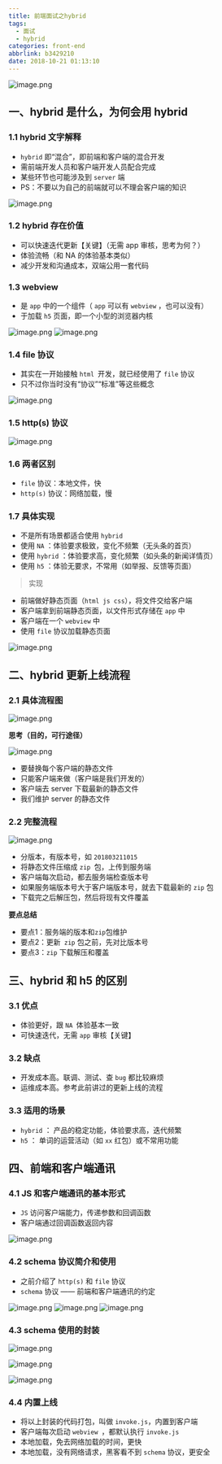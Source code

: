 ```yaml
---
title: 前端面试之hybrid
tags:
  - 面试
  - hybrid
categories: front-end
abbrlink: b3429210
date: 2018-10-21 01:13:10
---
```


![image.png](https://upload-images.jianshu.io/upload_images/1480597-c6dfe0f6f12fe034.png?imageMogr2/auto-orient/strip%7CimageView2/2/w/1240)


## 一、hybrid 是什么，为何会用 hybrid

### 1.1 hybrid 文字解释

- `hybrid` 即“混合”，即前端和客户端的混合开发
- 需前端开发人员和客户端开发人员配合完成
- 某些环节也可能涉及到 `server` 端
- PS：不要以为自己的前端就可以不理会客户端的知识

![image.png](https://upload-images.jianshu.io/upload_images/1480597-8bb6aab836ef1b04.png?imageMogr2/auto-orient/strip%7CimageView2/2/w/1240)

### 1.2 hybrid 存在价值

- 可以快速迭代更新【关键】（无需 app 审核，思考为何？）
- 体验流畅（和 NA 的体验基本类似）
- 减少开发和沟通成本，双端公用一套代码

### 1.3 webview

- 是 `app` 中的一个组件（ `app` 可以有 `webview` ，也可以没有）
- 于加载 `h5` 页面，即一个小型的浏览器内核

![image.png](https://upload-images.jianshu.io/upload_images/1480597-683f8336237ea709.png?imageMogr2/auto-orient/strip%7CimageView2/2/w/1240)
![image.png](https://upload-images.jianshu.io/upload_images/1480597-2c35b8e256628d90.png?imageMogr2/auto-orient/strip%7CimageView2/2/w/1240)

### 1.4 file 协议

- 其实在一开始接触 `html `开发，就已经使用了 `file` 协议
- 只不过你当时没有“协议”“标准”等这些概念

![image.png](https://upload-images.jianshu.io/upload_images/1480597-658f64270968f795.png?imageMogr2/auto-orient/strip%7CimageView2/2/w/1240)

### 1.5 http(s) 协议

![image.png](https://upload-images.jianshu.io/upload_images/1480597-120c70939dda4f33.png?imageMogr2/auto-orient/strip%7CimageView2/2/w/1240)


### 1.6 两者区别

- `file` 协议：本地文件，快
- `http(s)` 协议：网络加载，慢

### 1.7 具体实现

- 不是所有场景都适合使用 `hybrid`
- 使用 `NA` ：体验要求极致，变化不频繁（无头条的首页）
- 使用 `hybrid` ：体验要求高，变化频繁（如头条的新闻详情页）
- 使用 `h5` ：体验无要求，不常用（如举报、反馈等页面）

> 实现

- 前端做好静态页面（`html js css`），将文件交给客户端
- 客户端拿到前端静态页面，以文件形式存储在 `app` 中
- 客户端在一个 `webview` 中
- 使用 `file` 协议加载静态页面

![image.png](https://upload-images.jianshu.io/upload_images/1480597-78c3827d77e01846.png?imageMogr2/auto-orient/strip%7CimageView2/2/w/1240)

## 二、hybrid 更新上线流程

### 2.1 具体流程图

![image.png](https://upload-images.jianshu.io/upload_images/1480597-968e9acbd54baf44.png?imageMogr2/auto-orient/strip%7CimageView2/2/w/1240)


**思考（目的，可行途径）**

![image.png](https://upload-images.jianshu.io/upload_images/1480597-da3cb73a39523a77.png?imageMogr2/auto-orient/strip%7CimageView2/2/w/1240)

- 要替换每个客户端的静态文件
- 只能客户端来做（客户端是我们开发的）
- 客户端去 server 下载最新的静态文件
- 我们维护 server 的静态文件

### 2.2 完整流程

![image.png](https://upload-images.jianshu.io/upload_images/1480597-3ed2e0dcff457b30.png?imageMogr2/auto-orient/strip%7CimageView2/2/w/1240)

- 分版本，有版本号，如 `201803211015`
- 将静态文件压缩成 `zip `包，上传到服务端
- 客户端每次启动，都去服务端检查版本号
- 如果服务端版本号大于客户端版本号，就去下载最新的 `zip` 包
- 下载完之后解压包，然后将现有文件覆盖

**要点总结**

- 要点1：服务端的版本和` zip `包维护
- 要点2：更新` zip` 包之前，先对比版本号
- 要点3：`zip` 下载解压和覆盖

## 三、hybrid 和 h5 的区别

### 3.1 优点

- 体验更好，跟 `NA `体验基本一致
- 可快速迭代，无需 `app` 审核【关键】

### 3.2 缺点

- 开发成本高。联调、测试、查 `bug` 都比较麻烦
- 运维成本高。参考此前讲过的更新上线的流程

### 3.3 适用的场景

- `hybrid` ： 产品的稳定功能，体验要求高，迭代频繁
- `h5` ： 单词的运营活动（如 `xx` 红包）或不常用功能

## 四、前端和客户端通讯

### 4.1 JS 和客户端通讯的基本形式

- `JS` 访问客户端能力，传递参数和回调函数
- 客户端通过回调函数返回内容

![image.png](https://upload-images.jianshu.io/upload_images/1480597-68700d9920ef0351.png?imageMogr2/auto-orient/strip%7CimageView2/2/w/1240)

### 4.2 schema 协议简介和使用

- 之前介绍了 `http(s)` 和 `file` 协议
- `schema` 协议 —— 前端和客户端通讯的约定

![image.png](https://upload-images.jianshu.io/upload_images/1480597-728d555cfb705e00.png?imageMogr2/auto-orient/strip%7CimageView2/2/w/1240)
![image.png](https://upload-images.jianshu.io/upload_images/1480597-87869b716de1fee3.png?imageMogr2/auto-orient/strip%7CimageView2/2/w/1240)
![image.png](https://upload-images.jianshu.io/upload_images/1480597-a0215dd1a9fcfa34.png?imageMogr2/auto-orient/strip%7CimageView2/2/w/1240)

### 4.3 schema 使用的封装

![image.png](https://upload-images.jianshu.io/upload_images/1480597-870b827be457e049.png?imageMogr2/auto-orient/strip%7CimageView2/2/w/1240)

![image.png](https://upload-images.jianshu.io/upload_images/1480597-725ad0ec319d8d88.png?imageMogr2/auto-orient/strip%7CimageView2/2/w/1240)

![image.png](https://upload-images.jianshu.io/upload_images/1480597-66d0b2f3f4af2495.png?imageMogr2/auto-orient/strip%7CimageView2/2/w/1240)

### 4.4 内置上线
 
- 将以上封装的代码打包，叫做 `invoke.js`，内置到客户端
- 客户端每次启动 `webview `，都默认执行 `invoke.js`
- 本地加载，免去网络加载的时间，更快
- 本地加载，没有网络请求，黑客看不到 `schema` 协议，更安全
